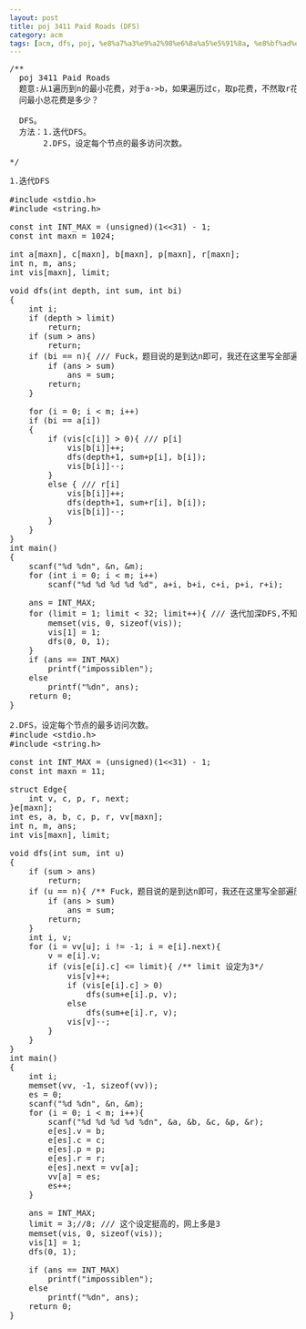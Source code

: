 ```yaml
---
layout: post
title: poj 3411 Paid Roads (DFS)
category: acm
tags: [acm, dfs, poj, %e8%a7%a3%e9%a2%98%e6%8a%a5%e5%91%8a, %e8%bf%ad%e4%bb%a3]
---
```


<pre>/**
  poj 3411 Paid Roads
  题意:从1遍历到n的最小花费，对于a-&gt;b，如果遍历过c，取p花费，不然取r花费。
  问最小总花费是多少？

  DFS。
  方法：1.迭代DFS。
       2.DFS，设定每个节点的最多访问次数。

*/</pre>
<!--more-->
<pre>
1.迭代DFS

#include &lt;stdio.h&gt;
#include &lt;string.h&gt;

const int INT_MAX = (unsigned)(1&lt;&lt;31) - 1;
const int maxn = 1024;

int a[maxn], c[maxn], b[maxn], p[maxn], r[maxn];
int n, m, ans;
int vis[maxn], limit;

void dfs(int depth, int sum, int bi)
{
    int i;
    if (depth &gt; limit)
        return;
    if (sum &gt; ans)
        return;
    if (bi == n){ /// Fuck，题目说的是到达n即可，我还在这里写全部遍历，英语啊
        if (ans &gt; sum)
            ans = sum;
        return;
    }

    for (i = 0; i &lt; m; i++)
    if (bi == a[i])
    {
        if (vis[c[i]] &gt; 0){ /// p[i]
            vis[b[i]]++;
            dfs(depth+1, sum+p[i], b[i]);
            vis[b[i]]--;
        }
        else { /// r[i]
            vis[b[i]]++;
            dfs(depth+1, sum+r[i], b[i]);
            vis[b[i]]--;
        }
    }
}
int main()
{
    scanf("%d %dn", &amp;n, &amp;m);
    for (int i = 0; i &lt; m; i++)
        scanf("%d %d %d %d %d", a+i, b+i, c+i, p+i, r+i);

    ans = INT_MAX;
    for (limit = 1; limit &lt; 32; limit++){ /// 迭代加深DFS,不知道解深度是多少，填深一些吧
        memset(vis, 0, sizeof(vis));
        vis[1] = 1;
        dfs(0, 0, 1);
    }
    if (ans == INT_MAX)
        printf("impossiblen");
    else
        printf("%dn", ans);
    return 0;
}

2.DFS，设定每个节点的最多访问次数。
#include &lt;stdio.h&gt;
#include &lt;string.h&gt;

const int INT_MAX = (unsigned)(1&lt;&lt;31) - 1;
const int maxn = 11;

struct Edge{
    int v, c, p, r, next;
}e[maxn];
int es, a, b, c, p, r, vv[maxn];
int n, m, ans;
int vis[maxn], limit;

void dfs(int sum, int u)
{
    if (sum &gt; ans)
        return;
    if (u == n){ /** Fuck，题目说的是到达n即可，我还在这里写全部遍历，英语啊*/
        if (ans &gt; sum)
            ans = sum;
        return;
    }
    int i, v;
    for (i = vv[u]; i != -1; i = e[i].next){
        v = e[i].v;
        if (vis[e[i].c] &lt;= limit){ /** limit 设定为3*/
            vis[v]++;
            if (vis[e[i].c] &gt; 0)
                dfs(sum+e[i].p, v);
            else
                dfs(sum+e[i].r, v);
            vis[v]--;
        }
    }
}
int main()
{
    int i;
    memset(vv, -1, sizeof(vv));
    es = 0;
    scanf("%d %dn", &amp;n, &amp;m);
    for (i = 0; i &lt; m; i++){
        scanf("%d %d %d %d %dn", &amp;a, &amp;b, &amp;c, &amp;p, &amp;r);
        e[es].v = b;
        e[es].c = c;
        e[es].p = p;
        e[es].r = r;
        e[es].next = vv[a];
        vv[a] = es;
        es++;
    }

    ans = INT_MAX;
    limit = 3;//8; /// 这个设定挺高的，网上多是3
    memset(vis, 0, sizeof(vis));
    vis[1] = 1;
    dfs(0, 1);

    if (ans == INT_MAX)
        printf("impossiblen");
    else
        printf("%dn", ans);
    return 0;
}</pre>
